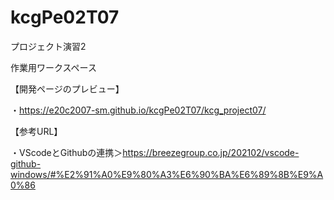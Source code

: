 # kcgPe02T07
プロジェクト演習2

作業用ワークスペース

【開発ページのプレビュー】

・https://e20c2007-sm.github.io/kcgPe02T07/kcg_project07/

【参考URL】

・VScodeとGithubの連携＞https://breezegroup.co.jp/202102/vscode-github-windows/#%E2%91%A0%E9%80%A3%E6%90%BA%E6%89%8B%E9%A0%86
